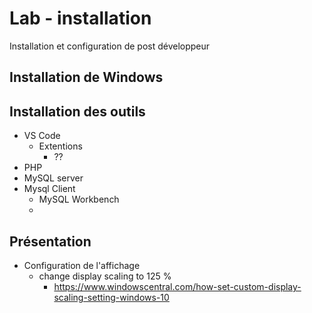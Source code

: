 # Lab - installation 
Installation et configuration de post développeur

## Installation de Windows

## Installation des outils
- VS Code
  - Extentions
    - ??
- PHP
- MySQL server
- Mysql Client
  - MySQL Workbench
  - 
## Présentation 

- Configuration de l'affichage 
  - change display scaling to 125 %
    - https://www.windowscentral.com/how-set-custom-display-scaling-setting-windows-10